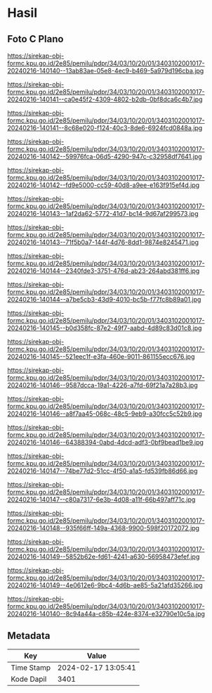 # Hasil

## Foto C Plano

https://sirekap-obj-formc.kpu.go.id/2e85/pemilu/pdpr/34/03/10/20/01/3403102001017-20240216-140140--13ab83ae-05e8-4ec9-b469-5a979d196cba.jpg

https://sirekap-obj-formc.kpu.go.id/2e85/pemilu/pdpr/34/03/10/20/01/3403102001017-20240216-140141--ca0e45f2-4309-4802-b2db-0bf8dca6c4b7.jpg

https://sirekap-obj-formc.kpu.go.id/2e85/pemilu/pdpr/34/03/10/20/01/3403102001017-20240216-140141--8c68e020-f124-40c3-8de6-6924fcd0848a.jpg

https://sirekap-obj-formc.kpu.go.id/2e85/pemilu/pdpr/34/03/10/20/01/3403102001017-20240216-140142--59976fca-06d5-4290-947c-c32958df7641.jpg

https://sirekap-obj-formc.kpu.go.id/2e85/pemilu/pdpr/34/03/10/20/01/3403102001017-20240216-140142--fd9e5000-cc59-40d8-a9ee-e163f915ef4d.jpg

https://sirekap-obj-formc.kpu.go.id/2e85/pemilu/pdpr/34/03/10/20/01/3403102001017-20240216-140143--1af2da62-5772-41d7-bc14-9d67af299573.jpg

https://sirekap-obj-formc.kpu.go.id/2e85/pemilu/pdpr/34/03/10/20/01/3403102001017-20240216-140143--71f5b0a7-144f-4d76-8dd1-9874e8245471.jpg

https://sirekap-obj-formc.kpu.go.id/2e85/pemilu/pdpr/34/03/10/20/01/3403102001017-20240216-140144--2340fde3-3751-476d-ab23-264abd381ff6.jpg

https://sirekap-obj-formc.kpu.go.id/2e85/pemilu/pdpr/34/03/10/20/01/3403102001017-20240216-140144--a7be5cb3-43d9-4010-bc5b-f77fc8b89a01.jpg

https://sirekap-obj-formc.kpu.go.id/2e85/pemilu/pdpr/34/03/10/20/01/3403102001017-20240216-140145--b0d358fc-87e2-49f7-aabd-4d89c83d01c8.jpg

https://sirekap-obj-formc.kpu.go.id/2e85/pemilu/pdpr/34/03/10/20/01/3403102001017-20240216-140145--521eec1f-e3fa-460e-9011-861155ecc676.jpg

https://sirekap-obj-formc.kpu.go.id/2e85/pemilu/pdpr/34/03/10/20/01/3403102001017-20240216-140146--9587dcca-19a1-4226-a7fd-69f21a7a28b3.jpg

https://sirekap-obj-formc.kpu.go.id/2e85/pemilu/pdpr/34/03/10/20/01/3403102001017-20240216-140146--a8f7aa45-068c-48c5-9eb9-a30fcc5c52b9.jpg

https://sirekap-obj-formc.kpu.go.id/2e85/pemilu/pdpr/34/03/10/20/01/3403102001017-20240216-140146--64388394-0abd-4dcd-adf3-0bf9bead1be9.jpg

https://sirekap-obj-formc.kpu.go.id/2e85/pemilu/pdpr/34/03/10/20/01/3403102001017-20240216-140147--74be77d2-51cc-4f50-a1a5-fd539fb86d66.jpg

https://sirekap-obj-formc.kpu.go.id/2e85/pemilu/pdpr/34/03/10/20/01/3403102001017-20240216-140147--c80a7317-6e3b-4d08-a11f-66b497aff71c.jpg

https://sirekap-obj-formc.kpu.go.id/2e85/pemilu/pdpr/34/03/10/20/01/3403102001017-20240216-140148--935f66ff-149a-4368-9900-598f20172072.jpg

https://sirekap-obj-formc.kpu.go.id/2e85/pemilu/pdpr/34/03/10/20/01/3403102001017-20240216-140149--5852b62e-fd61-4241-a630-56958473efef.jpg

https://sirekap-obj-formc.kpu.go.id/2e85/pemilu/pdpr/34/03/10/20/01/3403102001017-20240216-140149--4e0612e6-9bc4-4d6b-ae85-5a21afd35266.jpg

https://sirekap-obj-formc.kpu.go.id/2e85/pemilu/pdpr/34/03/10/20/01/3403102001017-20240216-140140--8c94a44a-c85b-424e-8374-e32790e10c5a.jpg


## Metadata

| Key        | Value               |
| ---------- | ------------------- |
| Time Stamp | 2024-02-17 13:05:41 |
| Kode Dapil | 3401                |



